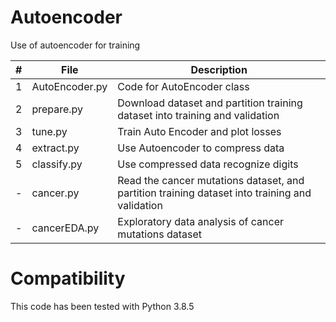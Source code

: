# Autoencoder

Use of autoencoder for training

#|File|Description
-|--------------------|--------------------------------
1|AutoEncoder.py|Code for AutoEncoder class
2|prepare.py|Download dataset and partition training dataset into training and validation
3|tune.py|Train Auto Encoder and plot losses
4|extract.py|Use Autoencoder to compress data
5|classify.py|Use compressed data recognize digits
-|cancer.py| Read the cancer mutations dataset, and partition training dataset into training and validation
-|cancerEDA.py|Exploratory data analysis of cancer mutations dataset

# Compatibility

This code has been tested with Python 3.8.5
